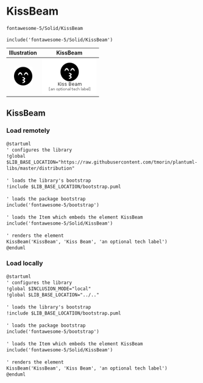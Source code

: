 # KissBeam


```text
fontawesome-5/Solid/KissBeam
```

```text
include('fontawesome-5/Solid/KissBeam')
```



| Illustration | KissBeam |
| :---: | :---: |
| ![illustration for Illustration](../../fontawesome-5/Solid/KissBeam.png) | ![illustration for KissBeam](../../fontawesome-5/Solid/KissBeam.Local.png) |




## KissBeam

### Load remotely
```plantuml
@startuml
' configures the library
!global $LIB_BASE_LOCATION="https://raw.githubusercontent.com/tmorin/plantuml-libs/master/distribution"

' loads the library's bootstrap
!include $LIB_BASE_LOCATION/bootstrap.puml

' loads the package bootstrap
include('fontawesome-5/bootstrap')

' loads the Item which embeds the element KissBeam
include('fontawesome-5/Solid/KissBeam')

' renders the element
KissBeam('KissBeam', 'Kiss Beam', 'an optional tech label')
@enduml
```

### Load locally
```plantuml
@startuml
' configures the library
!global $INCLUSION_MODE="local"
!global $LIB_BASE_LOCATION="../.."

' loads the library's bootstrap
!include $LIB_BASE_LOCATION/bootstrap.puml

' loads the package bootstrap
include('fontawesome-5/bootstrap')

' loads the Item which embeds the element KissBeam
include('fontawesome-5/Solid/KissBeam')

' renders the element
KissBeam('KissBeam', 'Kiss Beam', 'an optional tech label')
@enduml
```

